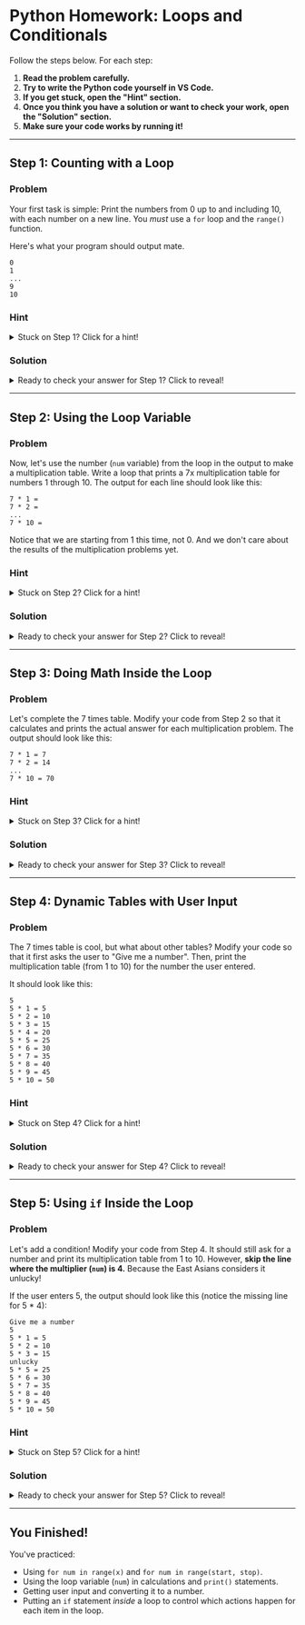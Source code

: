 # Python Homework: Loops and Conditionals

Follow the steps below. For each step:
1.  **Read the problem carefully.**
2.  **Try to write the Python code yourself in VS Code.**
3.  **If you get stuck, open the "Hint" section.**
4.  **Once you think you have a solution or want to check your work, open the "Solution" section.**
5.  **Make sure your code works by running it!**

---

## Step 1: Counting with a Loop

### Problem

Your first task is simple: Print the numbers from 0 up to and including 10, with each number on a new line. You *must* use a `for` loop and the `range()` function.

Here's what your program should output mate.

```
0
1
...
9
10
```

### Hint

<details>
  <summary>Stuck on Step 1? Click for a hint!</summary>

  Remember that `range(x)` generates numbers starting from 0 up to (but not including) `x`. If you want to include 10, what number should `x` be?

  Your loop structure will look something like `for number in range(...):`. What should go inside the `range()`? And what should you `print()` inside the loop?

</details>

### Solution

<details>
  <summary>Ready to check your answer for Step 1? Click to reveal!</summary>

```python
for num in range(11):
    print(num)
```

**Explanation:**
*   `for num in range(11):` sets up a loop that will run 11 times. The variable `num` will take on the values 0, 1, 2, ..., up to 10 in each iteration.
*   `print(num)` inside the loop prints the current value of `num`. Since this is inside the loop, it prints `num` every time the loop runs.

</details>

---

## Step 2: Using the Loop Variable

### Problem

Now, let's use the number (`num` variable) from the loop in the output to make a multiplication table. Write a loop that prints a 7x multiplication table for numbers 1 through 10. The output for each line should look like this:

```
7 * 1 =
7 * 2 =
...
7 * 10 =
```

Notice that we are starting from 1 this time, not 0. And we don't care about the results of the multiplication problems yet.

### Hint

<details>
  <summary>Stuck on Step 2? Click for a hint!</summary>

  How can you make `range()` start at 1 instead of 0? Remember that `range()` can take two arguments: `range(start, stop)`. The `stop` value is *not* included.

  Inside the loop, you'll need to print a string. This string should combine the fixed text `"7 * "` with the current number from your loop and `" = "`. You'll need to convert the loop number to a string to combine them using the `+` operator.

</details>

### Solution

<details>
  <summary>Ready to check your answer for Step 2? Click to reveal!</summary>

```python
for num in range(1, 11):
    print("7 * " + str(num) + " = ")
```

**Explanation:**
*   `for num in range(1, 11):` sets up a loop that runs for numbers starting from 1 up to (but not including) 11. So `num` will be 1, 2, ..., 10.
*   `print("7 * " + str(num) + " = ")` concatenates three strings: `"7 * "`, the string representation of the current number (`str(num)`), and `" = "`. This combined string is then printed.

</details>

---

## Step 3: Doing Math Inside the Loop

### Problem

Let's complete the 7 times table. Modify your code from Step 2 so that it calculates and prints the actual answer for each multiplication problem. The output should look like this:

```
7 * 1 = 7
7 * 2 = 14
...
7 * 10 = 70
```

### Hint

<details>
  <summary>Stuck on Step 3? Click for a hint!</summary>

  Inside the loop, before you print, you need to calculate `7 * num`. You can store the result of this calculation in a variable, like `answer`.

  Then, when you print, you'll need to add this `answer` to your string. Remember that `answer` will be a number, so you'll need to convert it to a string using `str()` before you can concatenate it with the other string parts.

</details>

### Solution

<details>
  <summary>Ready to check your answer for Step 3? Click to reveal!</summary>

```python
for num in range(1, 11):
    answer = 7 * num
    print("7 * " + str(num) + " = " + str(answer))
```

**Explanation:**
*   `for num in range(1, 11):` is the same loop as before (numbers 1 through 10).
*   `answer = 7 * num` performs the multiplication using the fixed number 7 and the current loop number `num`. The result is stored in the `answer` variable.
*   `print("7 * " + str(num) + " = " + str(answer))` concatenates the string parts `"7 * "`, the string version of `num`, `" = "`, and the string version of `answer`. This forms the complete output line.

</details>

---

## Step 4: Dynamic Tables with User Input

### Problem

The 7 times table is cool, but what about other tables? Modify your code so that it first asks the user to "Give me a number". Then, print the multiplication table (from 1 to 10) for the number the user entered.

It should look like this:

```
5
5 * 1 = 5
5 * 2 = 10
5 * 3 = 15
5 * 4 = 20
5 * 5 = 25
5 * 6 = 30
5 * 7 = 35
5 * 8 = 40
5 * 9 = 45
5 * 10 = 50
```

### Hint

<details>
  <summary>Stuck on Step 4? Click for a hint!</summary>

  How do you get input from the user? The `input()` function is what you need.

  Remember that `input()` *always* returns a string. For calculations, you need a number (an integer). How do you convert a string to an integer? Use `int()`.

  Store the user's number in a variable (e.g., `main_number`) *before* the loop starts. Then, inside the loop, use this `main_number` variable in your calculation (`main_number * num`) and in your `print()` statement.

</details>

### Solution

<details>
  <summary>Ready to check your answer for Step 4? Click to reveal!</summary>

```python
print("Give me a number")
main_number = input()
main_number = int(main_number)

for num in range(1, 11):
    answer = main_number * num
    print(str(main_number) + " * " + str(num) + " = " + str(answer))
```

**Explanation:**
*   `print("Give me a number")` prompts the user.
*   `main_number = input()` reads the user's input (as a string) and stores it in the `main_number` variable.
*   `main_number = int(main_number)` converts the string input into an integer, overwriting the string value in `main_number`. Now `main_number` is a number we can use in calculations.
*   The loop `for num in range(1, 11):` is the same as before.
*   `answer = main_number * num` performs the multiplication using the user's number and the current loop number.
*   `print(...)` constructs the output string, making sure to convert `main_number`, `num`, and `answer` to strings where necessary.

</details>

---

## Step 5: Using `if` Inside the Loop

### Problem

Let's add a condition! Modify your code from Step 4. It should still ask for a number and print its multiplication table from 1 to 10. However, **skip the line where the multiplier (`num`) is 4.** Because the East Asians considers it unlucky!

If the user enters 5, the output should look like this (notice the missing line for 5 * 4):

```
Give me a number
5
5 * 1 = 5
5 * 2 = 10
5 * 3 = 15
unlucky
5 * 5 = 25
5 * 6 = 30
5 * 7 = 35
5 * 8 = 40
5 * 9 = 45
5 * 10 = 50
```

### Hint

<details>
  <summary>Stuck on Step 5? Click for a hint!</summary>

  You need to decide *whether* to print a line *inside* the loop. This sounds like a job for an `if` statement!

  The condition for your `if` statement should check if the current loop number (`num`) is *not* equal to 4. How do you check for "not equal"? The operator is `!=`.

  The `print()` statement should only happen *if* the condition in your `if` statement is true. Make sure the `print()` statement is indented *inside* the `if` block.

</details>

### Solution

<details>
  <summary>Ready to check your answer for Step 5? Click to reveal!</summary>

```python
print("Give me a number")
main_number = input()
main_number = int(main_number)

for num in range(1, 11):
    answer = main_number * num
    if num != 4:
        print(str(main_number) + " * " + str(num) + " = " + str(answer))
    else:
        print("unlucky")
```

**Explanation:**
*   The code is the same as Step 4, but with an added `if` statement inside the loop.
*   `if num != 4:` checks if the current value of `num` is not equal to 4.
*   The `print(str(main_number) + ...)` line is indented under the `if` statement. This means that the `print(str(main_number) + ...)` command will only execute if the condition `num != 4` is true.

</details>

---

## You Finished!

You've practiced:
*   Using `for num in range(x)` and `for num in range(start, stop)`.
*   Using the loop variable (`num`) in calculations and `print()` statements.
*   Getting user input and converting it to a number.
*   Putting an `if` statement *inside* a loop to control which actions happen for each item in the loop.
